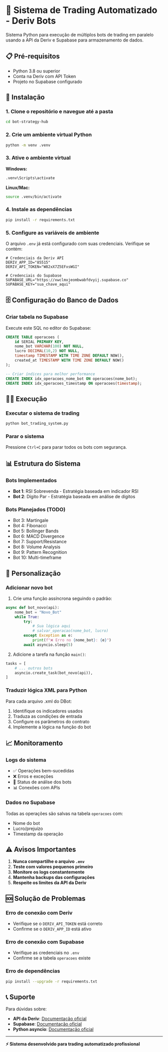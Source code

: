 # 🤖 Sistema de Trading Automatizado - Deriv Bots

Sistema Python para execução de múltiplos bots de trading em paralelo usando a API da Deriv e Supabase para armazenamento de dados.

## 📋 Pré-requisitos

- Python 3.8 ou superior
- Conta na Deriv com API Token
- Projeto no Supabase configurado

## 🚀 Instalação

### 1. Clone o repositório e navegue até a pasta
```bash
cd bot-strategy-hub
```

### 2. Crie um ambiente virtual Python
```bash
python -m venv .venv
```

### 3. Ative o ambiente virtual
**Windows:**
```bash
.venv\Scripts\activate
```

**Linux/Mac:**
```bash
source .venv/bin/activate
```

### 4. Instale as dependências
```bash
pip install -r requirements.txt
```

### 5. Configure as variáveis de ambiente
O arquivo `.env` já está configurado com suas credenciais. Verifique se contém:

```env
# Credenciais da Deriv API
DERIV_APP_ID="85515"
DERIV_API_TOKEN="W82xX7Z5EFxsWGI"

# Credenciais do Supabase
SUPABASE_URL="https://xwclmxjeombwabfdvyij.supabase.co"
SUPABASE_KEY="sua_chave_aqui"
```

## 🗄️ Configuração do Banco de Dados

### Criar tabela no Supabase
Execute este SQL no editor do Supabase:

```sql
CREATE TABLE operacoes (
    id SERIAL PRIMARY KEY,
    nome_bot VARCHAR(100) NOT NULL,
    lucro DECIMAL(10,2) NOT NULL,
    timestamp TIMESTAMP WITH TIME ZONE DEFAULT NOW(),
    created_at TIMESTAMP WITH TIME ZONE DEFAULT NOW()
);

-- Criar índices para melhor performance
CREATE INDEX idx_operacoes_nome_bot ON operacoes(nome_bot);
CREATE INDEX idx_operacoes_timestamp ON operacoes(timestamp);
```

## 🏃‍♂️ Execução

### Executar o sistema de trading
```bash
python bot_trading_system.py
```

### Parar o sistema
Pressione `Ctrl+C` para parar todos os bots com segurança.

## 📊 Estrutura do Sistema

### Bots Implementados
- **Bot 1**: RSI Sobrevenda - Estratégia baseada em indicador RSI
- **Bot 2**: Dígito Par - Estratégia baseada em análise de dígitos

### Bots Planejados (TODO)
- Bot 3: Martingale
- Bot 4: Fibonacci
- Bot 5: Bollinger Bands
- Bot 6: MACD Divergence
- Bot 7: Support/Resistance
- Bot 8: Volume Analysis
- Bot 9: Pattern Recognition
- Bot 10: Multi-timeframe

## 🔧 Personalização

### Adicionar novo bot
1. Crie uma função assíncrona seguindo o padrão:
```python
async def bot_novo(api):
    nome_bot = "Novo_Bot"
    while True:
        try:
            # Sua lógica aqui
            # salvar_operacao(nome_bot, lucro)
        except Exception as e:
            print(f"❌ Erro no {nome_bot}: {e}")
        await asyncio.sleep(5)
```

2. Adicione a tarefa na função `main()`:
```python
tasks = [
    # ... outros bots
    asyncio.create_task(bot_novo(api)),
]
```

### Traduzir lógica XML para Python
Para cada arquivo .xml do DBot:
1. Identifique os indicadores usados
2. Traduza as condições de entrada
3. Configure os parâmetros do contrato
4. Implemente a lógica na função do bot

## 📈 Monitoramento

### Logs do sistema
- ✅ Operações bem-sucedidas
- ❌ Erros e exceções
- 🔄 Status de análise dos bots
- 📊 Conexões com APIs

### Dados no Supabase
Todas as operações são salvas na tabela `operacoes` com:
- Nome do bot
- Lucro/prejuízo
- Timestamp da operação

## ⚠️ Avisos Importantes

1. **Nunca compartilhe o arquivo `.env`**
2. **Teste com valores pequenos primeiro**
3. **Monitore os logs constantemente**
4. **Mantenha backups das configurações**
5. **Respeite os limites da API da Deriv**

## 🆘 Solução de Problemas

### Erro de conexão com Deriv
- Verifique se o `DERIV_API_TOKEN` está correto
- Confirme se o `DERIV_APP_ID` está ativo

### Erro de conexão com Supabase
- Verifique as credenciais no `.env`
- Confirme se a tabela `operacoes` existe

### Erro de dependências
```bash
pip install --upgrade -r requirements.txt
```

## 📞 Suporte

Para dúvidas sobre:
- **API da Deriv**: [Documentação oficial](https://developers.deriv.com/)
- **Supabase**: [Documentação oficial](https://supabase.com/docs)
- **Python asyncio**: [Documentação oficial](https://docs.python.org/3/library/asyncio.html)

---

**⚡ Sistema desenvolvido para trading automatizado profissional**